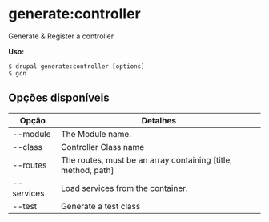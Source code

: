# generate:controller
Generate & Register a controller

**Uso:**
```
$ drupal generate:controller [options]
$ gcn  
```

## Opções disponíveis
Opção | Detalhes
-------|-------------
--module | The Module name.
--class | Controller Class name
--routes | The routes, must be an array containing [title, method, path]
--services | Load services from the container.
--test | Generate a test class
